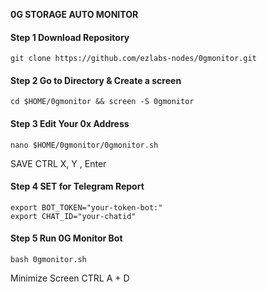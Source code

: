 
**0G STORAGE AUTO MONITOR**

#### Step 1 Download Repository
````
git clone https://github.com/ezlabs-nodes/0gmonitor.git
````
#### Step 2 Go to Directory & Create a screen
````
cd $HOME/0gmonitor && screen -S 0gmonitor
````
#### Step 3 Edit Your 0x Address
````
nano $HOME/0gmonitor/0gmonitor.sh
````
SAVE CTRL X, Y , Enter

#### Step 4 SET for Telegram Report
````
export BOT_TOKEN="your-token-bot:"
export CHAT_ID="your-chatid"
````
#### Step 5 Run 0G Monitor Bot
````
bash 0gmonitor.sh
````
Minimize Screen
CTRL A + D
